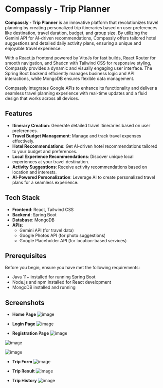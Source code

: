 # Compassly - Trip Planner

**Compassly - Trip Planner** is an innovative platform that revolutionizes travel planning by creating personalized trip itineraries based on user preferences like destination, travel duration, budget, and group size. By utilizing the Gemini API for AI-driven recommendations, Compassly offers tailored hotel suggestions and detailed daily activity plans, ensuring a unique and enjoyable travel experience.

With a React.js frontend powered by ViteJs for fast builds, React Router for smooth navigation, and Shadcn with Tailwind CSS for responsive styling, Compassly provides a dynamic and visually engaging user interface. The Spring Boot backend efficiently manages business logic and API interactions, while MongoDB ensures flexible data management.

Compassly integrates Google APIs to enhance its functionality and deliver a seamless travel planning experience with real-time updates and a fluid design that works across all devices.

## Features

- **Itinerary Creation**: Generate detailed travel itineraries based on user preferences.
- **Travel Budget Management**: Manage and track travel expenses effectively.
- **Hotel Recommendations**: Get AI-driven hotel recommendations tailored to your budget and preferences.
- **Local Experience Recommendations**: Discover unique local experiences at your travel destination.
- **Activity Suggestions**: Receive activity recommendations based on location and interests.
- **AI-Powered Personalization**: Leverage AI to create personalized travel plans for a seamless experience.
  
## Tech Stack

- **Frontend**: React, Tailwind CSS
- **Backend**: Spring Boot
- **Database**: MongoDB
- **APIs**:
  - Gemini API (for travel data)
  - Google Photos API (for photo suggestions)
  - Google Placeholder API (for location-based services)

## Prerequisites

Before you begin, ensure you have met the following requirements:
- Java 11+ installed for running Spring Boot
- Node.js and npm installed for React development
- MongoDB installed and running

## Screenshots
- **Home Page**
![image](https://github.com/user-attachments/assets/801ca08f-50b0-44c0-bf78-69443ef673ee)

- **Login Page**
![image](https://github.com/user-attachments/assets/e4fc9c4f-4ef7-45be-a0c5-c9c2c1e7857f)

- **Registration Page**
![image](https://github.com/user-attachments/assets/bad08750-8834-409c-97a7-1da1dbaa9a4e)

![image](https://github.com/user-attachments/assets/3d530dcc-c63a-4fc6-8319-90b0c61c3505)

![image](https://github.com/user-attachments/assets/ee978ea5-27ae-4bdb-a957-8f663c0efa59)

- **Trip Form**
![image](https://github.com/user-attachments/assets/1b12ba37-cc39-499c-977e-798354243b15)

- **Trip Result**
![image](https://github.com/user-attachments/assets/040b06e8-c658-42cc-a7ef-fa4ec810fcc5)

- **Trip History**
![image](https://github.com/user-attachments/assets/d1a29fe5-9040-453a-ac1a-d68e2ae3e5af)




